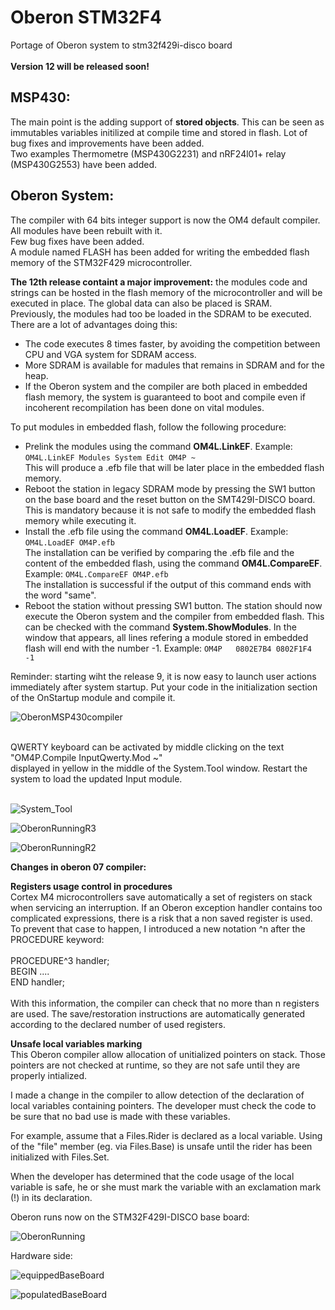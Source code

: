 # Oberon STM32F4
Portage of Oberon system to stm32f429i-disco board<br><br>
**Version 12 will be released soon!**
## MSP430:
The main point is the adding support of <b>stored objects</b>. This can be seen as immutables variables initilized at compile time and stored in flash.
Lot of bug fixes and improvements have been added.  
Two examples Thermometre (MSP430G2231) and nRF24l01+ relay (MSP430G2553) have been added.  
## Oberon System:  
The compiler with 64 bits integer support is now the OM4 default compiler. All modules have been rebuilt with it.  
Few bug fixes have been added.  
A module named FLASH has been added for writing the embedded flash memory of the STM32F429 microcontroller.  
  
**The 12th release containt a major improvement:** the modules code and strings can be hosted
 in the flash memory of the microcontroller and will be executed in place.
The global data can also be placed is SRAM.  
Previously, the modules had too be loaded in the SDRAM to be executed.  
There are a lot of advantages doing this:  

* The code executes 8 times faster, by avoiding the competition between CPU and VGA system for SDRAM access.  
* More SDRAM is available for madules that remains in SDRAM and for the heap.
* If the Oberon system and the compiler are both placed in embedded flash memory,
 the system is guaranteed to boot and compile even if incoherent recompilation has been done on vital modules.
 
 To put modules in embedded flash, follow the following procedure:
 
 * Prelink the modules using the command **OM4L.LinkEF**. Example: `OM4L.LinkEF Modules System Edit OM4P ~`  
This will produce a .efb file that will be later place in the embedded flash memory.
 * Reboot the station in legacy SDRAM mode by pressing the SW1 button on the base board and the reset button on the SMT429I-DISCO board.
  This is mandatory because it is not safe to modify the embedded flash memory while executing it.
 * Install the .efb file using the command **OM4L.LoadEF**. Example: `OM4L.LoadEF OM4P.efb`  
The installation can be verified by comparing the .efb file and the content of the embedded flash,
 using the command **OM4L.CompareEF**. Example: `OM4L.CompareEF OM4P.efb`  
The installation is successful if the output of this command ends with the word "same".
 * Reboot the station without pressing SW1 button. The station should now execute the Oberon system and the compiler from embedded flash.
 This can be checked with the command **System.ShowModules**. In the window that appears,
  all lines refering a module stored in embedded flash will end with the number -1. Example: `OM4P	 0802E7B4 0802F1F4  -1`

  
Reminder: starting wiht the release 9, it is now easy to launch user actions immediately after system startup.
Put your code in the initialization section of the OnStartup module and compile it.

![OberonMSP430compiler](https://github.com/user-attachments/assets/6926baf1-dc6c-406c-8f0f-f2973136a3e1)

<br>
QWERTY keyboard can be activated by middle clicking on the text "OM4P.Compile InputQwerty.Mod ~"<br>
displayed in yellow in the middle of the System.Tool window. Restart the system to load the updated Input module.<br>
<br>

![System_Tool](https://github.com/ef15c/oberon_stm32f4/assets/8286839/867c913a-35e0-49ab-a81b-0c658132c971)

![OberonRunningR3](https://github.com/ef15c/oberon_stm32f4/assets/8286839/32ec5160-54e4-4188-9445-5ce0f7f4f413)

![OberonRunningR2](https://github.com/ef15c/oberon_stm32f4/assets/8286839/87f5d58e-1d84-4705-a15d-ad8de9eb8cd8)

<b>Changes in oberon 07 compiler:</b>

<b>Registers usage control in procedures</b><br>
Cortex M4 microcontrollers save automatically a set of registers on stack when servicing an interruption.
If an Oberon exception handler contains too complicated expressions, there is a risk that a non saved register is used.
To prevent that case to happen, I introduced a new notation ^n after the PROCEDURE keyword:<br><br>
PROCEDURE^3 handler;<br>
BEGIN ....<br>
END handler;<br><br>
With this information, the compiler can check  that no more than n registers are used. The save/restoration instructions are automatically generated according to the declared number of used registers.<br>

<b>Unsafe local variables marking</b><br>
This Oberon compiler allow allocation of unitialized pointers on stack.
Those pointers are not checked at runtime, so they are not safe until they are properly intialized.

I made a change in the compiler to allow detection of the declaration of local variables containing pointers.
The developer must check the code to be sure that no bad use is made with these variables.

For example, assume that a Files.Rider is declared as a local variable. Using of the "file" member (eg. via Files.Base) is unsafe until the rider has been initialized with Files.Set.

When the developer has determined that the code usage of the local variable is safe, he or she must mark the variable with an exclamation mark (!) in its declaration.


Oberon runs now on the STM32F429I-DISCO base board:

![OberonRunning](https://github.com/ef15c/oberon_stm32f4/assets/8286839/77827576-acf8-4043-8afc-f022df2e06ab)

Hardware side:

![equippedBaseBoard](https://github.com/ef15c/oberon_stm32f4/assets/8286839/a8bed1ea-580c-429d-b511-b619743729e1)

![populatedBaseBoard](https://github.com/ef15c/oberon_stm32f4/assets/8286839/60b433b5-c5a2-4ea3-9ac8-12d0c1df88bf)
